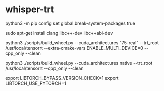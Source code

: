 # whisper-trt

python3 -m pip config set global.break-system-packages true

sudo apt-get install clang libc++-dev libc++abi-dev

python3 ./scripts/build_wheel.py --cuda_architectures "75-real" --trt_root /usr/local/tensorrt --extra-cmake-vars ENABLE_MULTI_DEVICE=0 --cpp_only --clean

python3 ./scripts/build_wheel.py --cuda_architectures native --trt_root /usr/local/tensorrt --cpp_only --clean



export LIBTORCH_BYPASS_VERSION_CHECK=1
export LIBTORCH_USE_PYTORCH=1